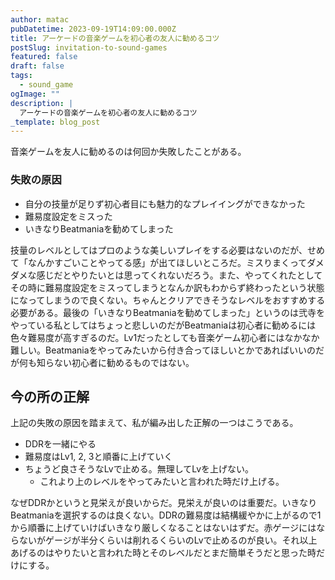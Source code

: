 ```yaml
---
author: matac
pubDatetime: 2023-09-19T14:09:00.000Z
title: アーケードの音楽ゲームを初心者の友人に勧めるコツ
postSlug: invitation-to-sound-games
featured: false
draft: false
tags:
  - sound_game
ogImage: ""
description: |
  アーケードの音楽ゲームを初心者の友人に勧めるコツ
_template: blog_post
---
```


音楽ゲームを友人に勧めるのは何回か失敗したことがある。

### 失敗の原因

- 自分の技量が足りず初心者目にも魅力的なプレイイングができなかった
- 難易度設定をミスった
- いきなりBeatmaniaを勧めてしまった

技量のレベルとしてはプロのような美しいプレイをする必要はないのだが、せめて「なんかすごいことやってる感」が出てほしいところだ。ミスりまくってダメダメな感じだとやりたいとは思ってくれないだろう。また、やってくれたとしてその時に難易度設定をミスってしまうとなんか訳もわからず終わったという状態になってしまうので良くない。ちゃんとクリアできそうなレベルをおすすめする必要がある。最後の「いきなりBeatmaniaを勧めてしまった」というのは弐寺をやっている私としてはちょっと悲しいのだがBeatmaniaは初心者に勧めるには色々難易度が高すぎるのだ。Lv1だったとしても音楽ゲーム初心者にはなかなか難しい。Beatmaniaをやってみたいから付き合ってほしいとかであればいいのだが何も知らない初心者に勧めるものではない。

## 今の所の正解

上記の失敗の原因を踏まえて、私が編み出した正解の一つはこうである。

- DDRを一緒にやる
- 難易度はLv1, 2, 3と順番に上げていく
- ちょうど良さそうなLvで止める。無理してLvを上げない。
  - これより上のレベルをやってみたいと言われた時だけ上げる。

なぜDDRかというと見栄えが良いからだ。見栄えが良いのは重要だ。いきなりBeatmaniaを選択するのは良くない。DDRの難易度は結構緩やかに上がるので1から順番に上げていけばいきなり厳しくなることはないはずだ。赤ゲージにはならないがゲージが半分くらいは削れるくらいのLvで止めるのが良い。それ以上あげるのはやりたいと言われた時とそのレベルだとまだ簡単そうだと思った時だけにする。
